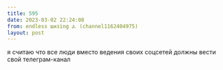 ```yaml
---
title: 595
date: 2023-03-02 22:24:08
from: endless шизing ⍼ (channel1162404975)
layout: post
---
```


я считаю что все люди вместо ведения своих соцсетей должны вести свой телеграм-канал
